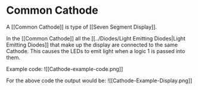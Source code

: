 # Common Cathode
A [[Common Cathode]] is type of [[Seven Segment Display]].

In the [[Common Cathode]] all the [[../Diodes/Light Emitting Diodes|Light Emitting Diodes]] that make up the display are connected to the same Cathode. This causes the LEDs to emit light when a logic 1 is passed into them.

Example code:
![[Cathode-example-code.png]]

For the above code the output would be:
![[Cathode-Example-Display.png]]